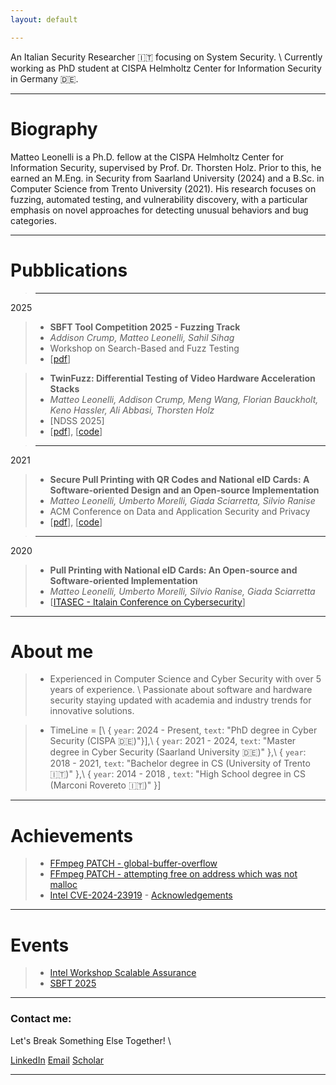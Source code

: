 ```yaml
---
layout: default

---
```


An Italian Security Researcher 🇮🇹 focusing on System Security. \\
Currently working as PhD student at CISPA Helmholtz Center for Information Security in Germany 🇩🇪.

---

# Biography
<!-- >--- -->

Matteo Leonelli is a Ph.D. fellow at the CISPA Helmholtz Center for Information Security, supervised by Prof. Dr. Thorsten Holz. 
Prior to this, he earned an M.Eng. in Security from Saarland University (2024) and a B.Sc. in Computer Science from Trento University (2021). 
His research focuses on fuzzing, automated testing, and vulnerability discovery, with a particular emphasis on novel approaches for detecting unusual behaviors and bug categories.
<!-- He has published several papers in top-tier journals and conferences, such as NDSS... -->

---

# Pubblications

<!-- >--- -->
>---
2025

>* **SBFT Tool Competition 2025 - Fuzzing Track**
>* *Addison Crump, _Matteo Leonelli_, Sahil Sihag*
>* Workshop on Search-Based and Fuzz Testing
>* [[pdf](https://conf.researchr.org/details/icse-2025/sbft-2025-papers/20/SBFT-Tool-Competition-2025-Fuzzing-Track)]


>* **TwinFuzz: Differential Testing of Video Hardware Acceleration Stacks** 
>* *_Matteo Leonelli_, Addison Crump, Meng Wang, Florian Bauckholt, Keno Hassler, Ali Abbasi, Thorsten Holz*
>* [NDSS 2025]
>* [[pdf](https://dx.doi.org/10.14722/ndss.2025.240526)], [[code](https://github.com/CISPA-SysSec/twinfuzz)]


>---
2021

>* **Secure Pull Printing with QR Codes and National eID Cards: A Software-oriented Design and an Open-source Implementation** 
>* *_Matteo Leonelli_, Umberto Morelli, Giada Sciarretta, Silvio Ranise*
>* ACM Conference on Data and Application Security and Privacy
>* [[pdf](https://dl.acm.org/doi/10.1145/3422337.3447847)], [[code](https://github.com/stfbk/pullprinting)]


>---
2020

>* **Pull Printing with National eID Cards: An Open-source and Software-oriented Implementation**
>* *_Matteo Leonelli_, Umberto Morelli, Silvio Ranise, Giada Sciarretta*
>* [[ITASEC - Italain Conference on Cybersecurity](https://st.fbk.eu/news/2020/01/07/papers-accepted-at-itasec-2020/)]




---



# About me
>* Experienced in Computer Science and Cyber Security with over 5 years of experience. \\
Passionate about software and hardware security staying updated with academia and industry trends for innovative solutions.


>* TimeLine = [\\
>  { `year`: 2024 - Present, `text`: "PhD degree in Cyber Security (CISPA 🇩🇪)"}],\\
>  { `year`: 2021 - 2024,    `text`: "Master degree in Cyber Security (Saarland University 🇩🇪)" },\\
>  { `year`: 2018 - 2021,    `text`: "Bachelor degree in CS (University of Trento 🇮🇹)" },\\
>  { `year`: 2014 - 2018 ,   `text`: "High School degree in CS (Marconi Rovereto 🇮🇹)" }]

---

# Achievements

>* [FFmpeg PATCH - global-buffer-overflow](https://patchwork.ffmpeg.org/project/ffmpeg/patch/20231130122853.26758-1-michael@niedermayer.cc/) 
>* [FFmpeg PATCH - attempting free on address which was not malloc ](https://patchwork.ffmpeg.org/project/ffmpeg/patch/20240206212640.9193-1-jamrial@gmail.com/) 
>* [Intel CVE-2024-23919](https://cve.mitre.org/cgi-bin/cvename.cgi?name=CVE-2024-23919/) - [Acknowledgements](https://www.intel.com/content/www/us/en/security-center/advisory/intel-sa-01132.html)


---

# Events
>* [Intel Workshop Scalable Assurance](https://www.linkedin.com/pulse/busy-summer-academic-engagements-part-1-research-workshops-jason-fung-zoxic) 
>* [SBFT 2025](https://sbft25.github.io/organisation/) 


---

### Contact me: 

Let's Break Something Else Together! \\

[LinkedIn](https://www.linkedin.com/in/matteoleonelli/)
[Email](mailto:matteoleonelli99@gmail.com)
[Scholar](https://scholar.google.com/citations?user=3VYW2DwAAAAJ)

---